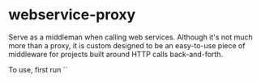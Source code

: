 # webservice-proxy

Serve as a middleman when calling web services. Although it's not much more than a proxy, it is custom
designed to be an easy-to-use piece of middleware for projects built around HTTP calls back-and-forth.

To use, first run ``

